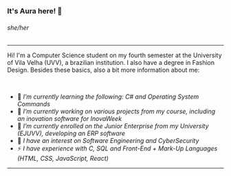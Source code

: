 
### It's Aura here! 👋

###### she/her

****

<p>Hi! I'm a Computer Science student on my fourth semester at the University of Vila Velha (UVV), a brazilian institution. I also have a degree in Fashion Design. Besides these basics, also a bit more information about me:</p></br>

- 🌱 *I’m currently learning the following: C# and Operating System Commands*
- 💬 *I’m currently working on various projects from my course, including an inovation software for InovaWeek*
- 🔭 *I’m currently enrolled on the Junior Enterprise from my University (EJUVV), developing an ERP software* 
- 🤔 *I have an interest on Software Engineering and CyberSecurity*
- ⚡ *I have experience with C, SQL and Front-End + Mark-Up Languages (HTML, CSS, JavaScript, React)*

****

<!--
**aurahtml/aurahtml** is a ✨ _special_ ✨ repository because its `README.md` (this file) appears on your GitHub profile.

Here are some ideas to get you started:

- 🔭 I’m currently working on ...
- 🌱 I’m currently learning ...
- 👯 I’m looking to collaborate on ...
- 🤔 I’m looking for help with ...
- 💬 Ask me about ...
- 📫 How to reach me: ...
- 😄 Pronouns: ...
- ⚡ Fun fact: ...
-->
